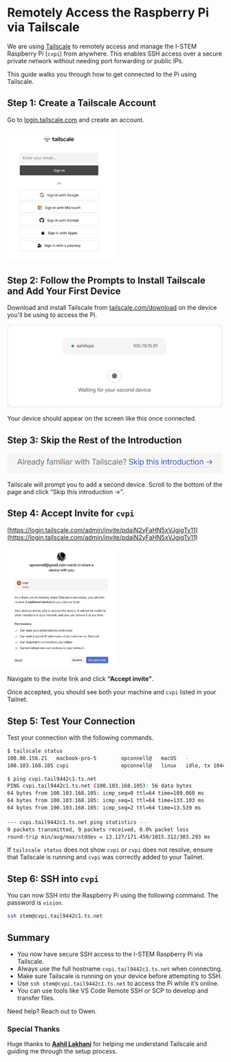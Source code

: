 # Remotely Access the Raspberry Pi via Tailscale

We are using [Tailscale](https://tailscale.com) to remotely access and manage the I-STEM Raspberry Pi (`cvpi`) from anywhere. This enables SSH access over a secure private network without needing port forwarding or public IPs.

This guide walks you through how to get connected to the Pi using Tailscale.


## Step 1: Create a Tailscale Account

Go to [login.tailscale.com](https://login.tailscale.com) and create an account.

<img src="screenshot1.png" alt="screenshot1" width="250"/>


## Step 2: Follow the Prompts to Install Tailscale and Add Your First Device

Download and install Tailscale from [tailscale.com/download](https://tailscale.com/download) on the device you'll be using to access the Pi.

<img src="screenshot2.png" alt="screenshot1" width="500"/>

Your device should appear on the screen like this once connected.


## Step 3: Skip the Rest of the Introduction

<img src="screenshot3.png" alt="screenshot1" width="500"/>

Tailscale will prompt you to add a second device. Scroll to the bottom of the page and click “Skip this introduction →”.


## Step 4: Accept Invite for `cvpi`

[https://login.tailscale.com/admin/invite/pdaiN2yFaHN5xVJgjgTy11](https://login.tailscale.com/admin/invite/pdaiN2yFaHN5xVJgjgTy11)

<img src="screenshot4.png" alt="screenshot4" width="250"/>

Navigate to the invite link and click **“Accept invite”**.

Once accepted, you should see both your machine and `cvpi` listed in your Tailnet.


## Step 5: Test Your Connection

Test your connection with the following commands.

```bash
$ tailscale status
100.80.156.21   macbook-pro-5        opconnell@   macOS   -
100.103.168.105 cvpi                 opconnell@   linux   idle, tx 1044384 rx 2709056
```

```bash
$ ping cvpi.tail9442c1.ts.net
PING cvpi.tail9442c1.ts.net (100.103.168.105): 56 data bytes
64 bytes from 100.103.168.105: icmp_seq=0 ttl=64 time=109.060 ms
64 bytes from 100.103.168.105: icmp_seq=1 ttl=64 time=133.103 ms
64 bytes from 100.103.168.105: icmp_seq=2 ttl=64 time=13.539 ms

--- cvpi.tail9442c1.ts.net ping statistics ---
9 packets transmitted, 9 packets received, 0.0% packet loss
round-trip min/avg/max/stddev = 13.127/171.450/1015.312/303.293 ms
```

If `tailscale status` does not show `cvpi` or `cvpi` does not resolve, ensure that Tailscale is running and `cvpi` was correctly added to your Tailnet.


## Step 6: SSH into `cvpi`

You can now SSH into the Raspberry Pi using the following command. The password is `vision`.

```bash
ssh stem@cvpi.tail9442c1.ts.net
```


## Summary

- You now have secure SSH access to the I-STEM Raspberry Pi via Tailscale.
- Always use the full hostname `cvpi.tail9442c1.ts.net` when connecting.
- Make sure Tailscale is running on your device before attempting to SSH.
- Use `ssh stem@cvpi.tail9442c1.ts.net` to access the Pi while it’s online.
- You can use tools like VS Code Remote SSH or SCP to develop and transfer files.

Need help? Reach out to Owen.

### Special Thanks

Huge thanks to [**Aahil Lakhani**](https://github.com/Aahil52) for helping me understand Tailscale and guiding me through the setup process.
